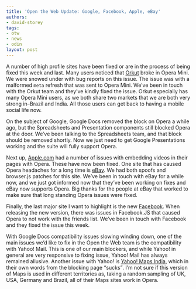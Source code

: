 ```yaml
---
title: 'Open the Web Update: Google, Facebook, Apple, eBay'
authors:
- david-storey
tags:
- otw
- news
- odin
layout: post
---
```

<p>A number of high profile sites have been fixed or are in the process of being fixed this week and last.    Many users noticed that <a href="http://www.orkut.com/">Orkut</a> broke in Opera Mini.  We were snowed under with bug reports on this issue.  The issue was with a malformed <code>meta</code> refresh that was sent to Opera Mini.  We’ve been in touch with the Orkut team and they’ve kindly fixed the issue.  Orkut especially has many Opera Mini users, as we both share two markets that we are both very strong in–Brazil and India.  All those users can get back to having a mobile social life now.</p><p>On the subject of Google, Google Docs removed the block on Opera a while ago, but the Spreadsheets and Presentation components still blocked Opera at the door.  We’ve been talking to the Spreadsheets team, and that block should be removed shortly.  Now we just need to get Google Presentations working and the suite will fully support Opera.</p>

<p>Next up, <a href="http://www.apple.com/">Apple.com</a> had a number of issues with embedding videos in their pages with Opera.  These have now been fixed.  One site that has caused Opera headaches for a long time is <a href="http://www.ebay.com/">eBay</a>.  We had both spoofs and browser.js patches for this site.  We’ve been in touch with eBay for a while now, and we just got informed now that they’ve been working on fixes and eBay now supports Opera.  Big thanks for the people at eBay that worked to make sure that long standing Opera issues were fixed.</p><p>  Finally, the last major site I want to highlight is the new <a href="http://www.facebook.com/">Facebook</a>.  When releasing the new version, there was issues in Facebook.JS that caused Opera to not work with the friends list.  We’ve been in touch with Facebook and they fixed the issue this week.</p>

<p>With Google Docs compatibility issues slowing winding down, one of the main issues we’d like to fix in the Open the Web team is the compatibility with Yahoo! Mail.  This is one of our main blockers, and while Yahoo! in general are very responsive to fixing issue, Yahoo! Mail has always remained allusive. Another issue with Yahoo! is <a href="http://in.maps.yahoo.com/system_requirements">Yahoo! Maps India</a>, which in their own words from the blocking page <q>sucks</q>.  I’m not sure if this version of Maps is used in different territories as, taking a random sampling of UK, USA, Germany and Brazil, all of their Maps sites work in Opera.</p>
